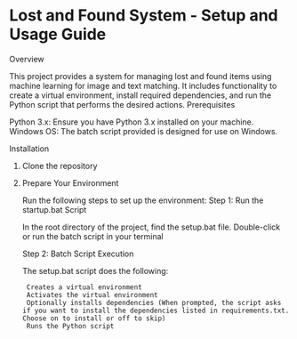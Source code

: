 # Lost and Found System - Setup and Usage Guide
Overview

This project provides a system for managing lost and found items using machine learning for image and text matching. It includes functionality to create a virtual environment, install required dependencies, and run the Python script that performs the desired actions.
Prerequisites

Python 3.x: Ensure you have Python 3.x installed on your machine.
Windows OS: The batch script provided is designed for use on Windows.

Installation
1. Clone the repository
2. Prepare Your Environment

    Run the following steps to set up the environment:
    Step 1: Run the startup.bat Script
    
   In the root directory of the project, find the setup.bat file.
   Double-click or run the batch script in your terminal
    
    Step 2: Batch Script Execution
    
    The setup.bat script does the following:
    
        Creates a virtual environment
        Activates the virtual environment
        Optionally installs dependencies (When prompted, the script asks if you want to install the dependencies listed in requirements.txt. Choose on to install or off to skip)
        Runs the Python script
